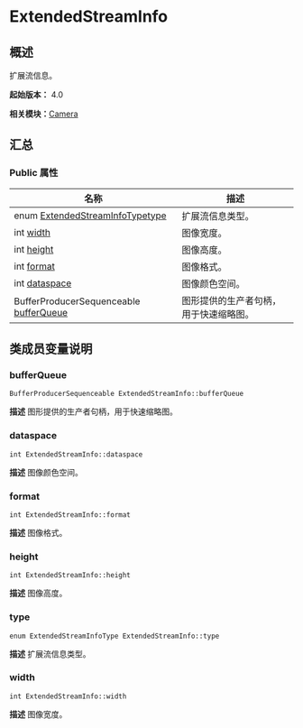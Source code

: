 # ExtendedStreamInfo


## 概述

扩展流信息。

**起始版本：** 4.0

**相关模块：**[Camera](_camera_v11.md)


## 汇总


### Public 属性

| 名称 | 描述 | 
| -------- | -------- |
| enum [ExtendedStreamInfoType](_camera_v11.md#extendedstreaminfotype)[type](#type) | 扩展流信息类型。  | 
| int [width](#width) | 图像宽度。  | 
| int [height](#height) | 图像高度。  | 
| int [format](#format) | 图像格式。  | 
| int [dataspace](#dataspace) | 图像颜色空间。  | 
| BufferProducerSequenceable [bufferQueue](#bufferqueue) | 图形提供的生产者句柄，用于快速缩略图。  | 


## 类成员变量说明


### bufferQueue

```
BufferProducerSequenceable ExtendedStreamInfo::bufferQueue
```
**描述**
图形提供的生产者句柄，用于快速缩略图。


### dataspace

```
int ExtendedStreamInfo::dataspace
```
**描述**
图像颜色空间。


### format

```
int ExtendedStreamInfo::format
```
**描述**
图像格式。


### height

```
int ExtendedStreamInfo::height
```
**描述**
图像高度。


### type

```
enum ExtendedStreamInfoType ExtendedStreamInfo::type
```
**描述**
扩展流信息类型。


### width

```
int ExtendedStreamInfo::width
```
**描述**
图像宽度。
